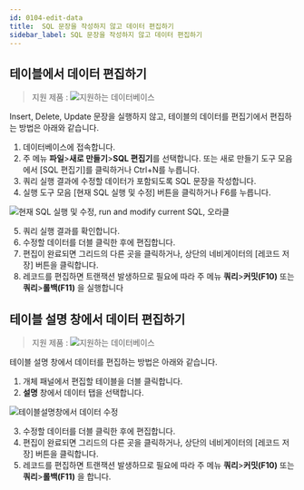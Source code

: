 ```yaml
---
id: 0104-edit-data
title:  SQL 문장을 작성하지 않고 데이터 편집하기
sidebar_label: SQL 문장을 작성하지 않고 데이터 편집하기
---
```


## 테이블에서 데이터 편집하기
> 지원 제품 :
> ![지원하는 데이터베이스](<http://www.sqlgate.com/docs-badge/oracle,mysql,mariadb,postgresql,sqlserver,db2,tibero>)

Insert, Delete, Update 문장을 실행하지 않고, 테이블의 데이터를 편집기에서 편집하는 방법은 아래와 같습니다.

1. 데이터베이스에 접속합니다.
2. 주 메뉴 **파일**>**새로 만들기**>**SQL 편집기**를 선택합니다. 또는 새로 만들기 도구 모음에서 [SQL 편집기]를 클릭하거나 Ctrl+N를 누릅니다.
3. 쿼리 실행 결과에 수정할 데이터가 포함되도록 SQL 문장을 작성합니다.
4. 실행 도구 모음 [현재 SQL 실행 및 수정] 버튼을 클릭하거나 F6를 누릅니다.

![현재 SQL 실행 및 수정, run and modify current SQL, 오라클](https://s3.ap-northeast-2.amazonaws.com/sqlgate-resource/captures/edit-data/run-and-modify-current-SQL-ko.png)

5. 쿼리 실행 결과를 확인합니다.
6. 수정할 데이터를 더블 클릭한 후에 편집합니다.
7. 편집이 완료되면 그리드의 다른 곳을 클릭하거나, 상단의 네비게이터의 [레코드 저장] 버튼을 클릭합니다.
8. 레코드를 편집하면 트랜잭션 발생하므로 필요에 따라 주 메뉴 **쿼리**>**커밋(F10)** 또는 **쿼리**>**롤백(F11)** 을 실행합니다


## 테이블 설명 창에서 데이터 편집하기
> 지원 제품 :
> ![지원하는 데이터베이스](<http://www.sqlgate.com/docs-badge/oracle,mysql,mariadb,postgresql,sqlserver,db2,tibero>)

테이블 설명 창에서 데이터를 편집하는 방법은 아래와 같습니다.

1. 개체 패널에서 편집할 테이블을 더블 클릭합니다.
2. **설명** 창에서 데이터 탭을 선택합니다.

![테이블설명창에서 데이터 수정](https://s3.ap-northeast-2.amazonaws.com/sqlgate-resource/captures/edit-data/edit-data-on-table-detail-window-ko.png)

3. 수정할 데이터를 더블 클릭한 후에 편집합니다.
4. 편집이 완료되면 그리드의 다른 곳을 클릭하거나, 상단의 네비게이터의 [레코드 저장] 버튼을 클릭합니다.
5. 레코드를 편집하면 트랜잭션 발생하므로 필요에 따라 주 메뉴 **쿼리**>**커밋(F10)** 또는 **쿼리**>**롤백(F11)** 을 합니다.